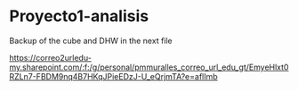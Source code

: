 # Proyecto1-analisis


Backup of the cube and DHW in the next file

https://correo2urledu-my.sharepoint.com/:f:/g/personal/pmmuralles_correo_url_edu_gt/EmyeHlxt0RZLn7-FBDM9nq4B7HKqJPieEDzJ-U_eQrjmTA?e=aflImb